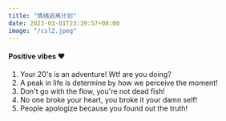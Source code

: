 ```yaml
---
title: "情绪逃离计划"
date: 2023-03-01T23:39:57+08:00
image: "/csl2.jpeg"
---
```


#### Positive vibes ❤️

1) Your 20's is an adventure! Wtf are you doing?
2) A peak in life is determine by how we perceive the moment!
3) Don't go with the flow, you're not dead fish!
4) No one broke your heart, you broke it your damn self!
5) People apologize because you found out the truth!